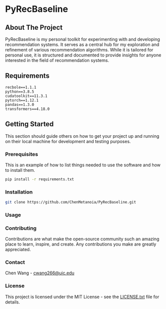 # PyRecBaseline

## About The Project

PyRecBaseline is my personal toolkit for experimenting with and developing recommendation systems. It serves as a central hub for my exploration and refinement of various recommendation algorithms. While it is tailored for personal use, it is structured and documented to provide insights for anyone interested in the field of recommendation systems.

## Requirements

```
recbole==1.1.1
python==3.8.5
cudatoolkit==11.3.1
pytorch==1.12.1
pandas==1.3.0
transformers==4.18.0
```

## Getting Started

This section should guide others on how to get your project up and running on their local machine for development and testing purposes.

### Prerequisites

This is an example of how to list things needed to use the software and how to install them.
```bash
pip install -r requirements.txt
```

### Installation
```bash
git clone https://github.com/ChenMetanoia/PyRecBaseline.git
```

### Usage


### Contributing
Contributions are what make the open-source community such an amazing place to learn, inspire, and create. Any contributions you make are greatly appreciated.

### Contact
Chen Wang - cwang266@uic.edu

### License

This project is licensed under the MIT License - see the [LICENSE.txt](LICENSE.txt) file for details.
